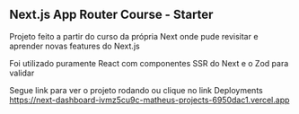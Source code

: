 ## Next.js App Router Course - Starter

Projeto feito a partir do curso da própria Next onde pude revisitar e aprender novas features do Next.js

Foi utilizado puramente React com componentes SSR do Next e o Zod para validar

Segue link para ver o projeto rodando ou clique no link Deployments
https://next-dashboard-ivmz5cu9c-matheus-projects-6950dac1.vercel.app
